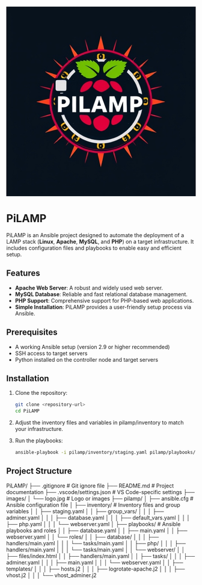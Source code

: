 ![Logo](images/logo.jpg)
# PiLAMP
PiLAMP is an Ansible project designed to automate the deployment of a LAMP stack (**Linux**, **Apache**, **MySQL**, and **PHP**) on a target infrastructure. It includes configuration files and playbooks to enable easy and efficient setup.

## Features

- **Apache Web Server**: A robust and widely used web server.
- **MySQL Database**: Reliable and fast relational database management.
- **PHP Support**: Comprehensive support for PHP-based web applications.
- **Simple Installation**: PiLAMP provides a user-friendly setup process via Ansible.

## Prerequisites

- A working Ansible setup (version 2.9 or higher recommended)
- SSH access to target servers
- Python installed on the controller node and target servers

## Installation

1. Clone the repository:
   ```bash
   git clone <repository-url>
   cd PiLAMP

2. Adjust the inventory files and variables in pilamp/inventory to match your infrastructure.

3. Run the playbooks:
   ```bash
   ansible-playbook -i pilamp/inventory/staging.yaml pilamp/playbooks/main.yaml
   ```

## Project Structure

PiLAMP/
├── .gitignore                  # Git ignore file
├── README.md                   # Project documentation
├── .vscode/settings.json       # VS Code-specific settings
├── images/
│   └── logo.jpg                # Logo or images
├── pilamp/
│   ├── ansible.cfg             # Ansible configuration file
│   ├── inventory/              # Inventory files and group variables
│   │   ├── staging.yaml
│   │   ├── group_vars/
│   │   │   ├── adminer.yaml
│   │   │   ├── database.yaml
│   │   │   ├── default_vars.yaml
│   │   │   ├── php.yaml
│   │   │   └── webserver.yaml
│   ├── playbooks/              # Ansible playbooks and roles
│   │   ├── database.yaml
│   │   ├── main.yaml
│   │   ├── webserver.yaml
│   │   └── roles/
│   │       ├── database/
│   │       │   ├── handlers/main.yaml
│   │       │   └── tasks/main.yaml
│   │       ├── php/
│   │       │   ├── handlers/main.yaml
│   │       │   └── tasks/main.yaml
│   │       └── webserver/
│   │           ├── files/index.html
│   │           ├── handlers/main.yaml
│   │           ├── tasks/
│   │           │   ├── adminer.yaml
│   │           │   ├── main.yaml
│   │           │   └── webserver.yaml
│   │           ├── templates/
│   │           │   ├── hosts.j2
│   │           │   ├── logrotate-apache.j2
│   │           │   ├── vhost.j2
│   │           │   └── vhost_adminer.j2
